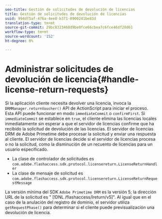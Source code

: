 ```yaml
---
seo-title: Gestión de solicitudes de devolución de licencias
title: Gestión de solicitudes de devolución de licencias
uuid: 994df5af-476a-4ee8-b371-8900241be83d
translation-type: tm+mt
source-git-commit: 29bc8323460d9be0fce66cbea7c6fce46df20d61
workflow-type: tm+mt
source-wordcount: '152'
ht-degree: 0%

---
```



# Administrar solicitudes de devolución de licencia{#handle-license-return-requests}

Si la aplicación cliente necesita devolver una licencia, invoca la `DRMManager.returnVoucher()` API de ActionScript para iniciar el proceso. Esta API puede funcionar en modo `immediateCommit` o `confirmFirst`. Si `immediateCommit` se establece en `true`, el cliente elimina las licencias locales inmediatamente sin esperar a que el servidor de licencias confirme que ha recibido la solicitud de devolución de las licencias. El servidor de licencias DRM de Adobe Primetime debe procesar la solicitud y enviar una respuesta al cliente. El servidor de licencias decide si el servidor de licencias procesa o no la solicitud, como la disminución de un recuento de licencias para un usuario especificado.

* La clase de controlador de solicitudes es `com.adobe.flashaccess.sdk.protocol.licensereturn.LicenseReturnHandler`
* La clase de mensaje de solicitud es `com.adobe.flashaccess.sdk.protocol.licensereturn.LicenseReturnRequestMessage`

La versión mínima del SDK `Adobe Primetime DRM` es la versión 5; la dirección URL de la solicitud es &quot; [!DNL /flashaccess/lreturn/v5]&quot;. Al igual que en el caso de la anulación del registro de dominio, el servidor utiliza `getRequestPhase()` para determinar si el cliente puede previsualización una devolución de licencia.
